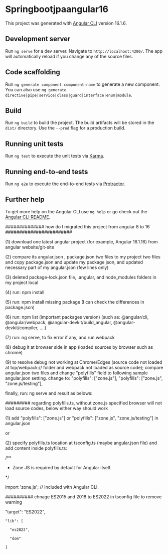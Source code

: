 # Springbootjpaangular16

This project was generated with [Angular CLI](https://github.com/angular/angular-cli) version 16.1.6.

## Development server

Run `ng serve` for a dev server. Navigate to `http://localhost:4200/`. The app will automatically reload if you change any of the source files.

## Code scaffolding

Run `ng generate component component-name` to generate a new component. You can also use `ng generate directive|pipe|service|class|guard|interface|enum|module`.

## Build

Run `ng build` to build the project. The build artifacts will be stored in the `dist/` directory. Use the `--prod` flag for a production build.

## Running unit tests

Run `ng test` to execute the unit tests via [Karma](https://karma-runner.github.io).

## Running end-to-end tests

Run `ng e2e` to execute the end-to-end tests via [Protractor](http://www.protractortest.org/).

## Further help

To get more help on the Angular CLI use `ng help` or go check out the [Angular CLI README](https://github.com/angular/angular-cli/blob/master/README.md).


##############  how do I migrated this project from angular 8 to 16 ########################  


(1) download one latest angular project (for example, Angular 16.1.16) from angular website/git-site  

(2) compare its angular.json , package.json two files to my project two files  
and copy package.json and update my package json, and updated necessary part of my angular.json (few lines only)  

(3) deleted package-lock.json file, .angular, and node_modules folders in my project local  

(4) run:  npm install  

(5) run: npm install missing package (I can check the differences in package.json)  

(6) run:  npm list (important packages version) (such as: @angular/cli, @angular/webpack, @angular-devkit/build_angular, @angular-devkit/compiler, ....)  

(7) run:  ng serve, to fix error if any, and run webpack  

(8) debug it at browser side in app (loaded sources by browser such as chrome)  

(9) to resolve debug not working at Chrome/Edges (source code not loaded at top/webpack:// folder and webpack not loaded as source code);
compare angular.json two files and change "polyfills" field to following sample angular.json setting.
change to:  "polyfills": ["zone.js"],   "polyfills": ["zone.js", "zone.js/testing"],  


finally, run:   ng serve  and result as belows:  



  


######### regarding polyfills.ts, without zone.js specified browser will not load source codes, below either way should work  

(1) add "polyfills": ["zone.js"] or   "polyfills": ["zone.js", "zone.js/testing"] in angular.json  

or  

(2) specify polyfills.ts location at tsconfig.ts (maybe angular.json file) and add content inside polyfills.ts:  

/**  

 * Zone JS is required by default for Angular itself.  

 */  

import 'zone.js';  // Included with Angular CLI.  




########## chnage ES2015 and 2018 to ES2022 in tsconfig file to remove warning  

 "target": "ES2022",  

    "lib": [  

      "es2022",  

      "dom"  
      
    ]